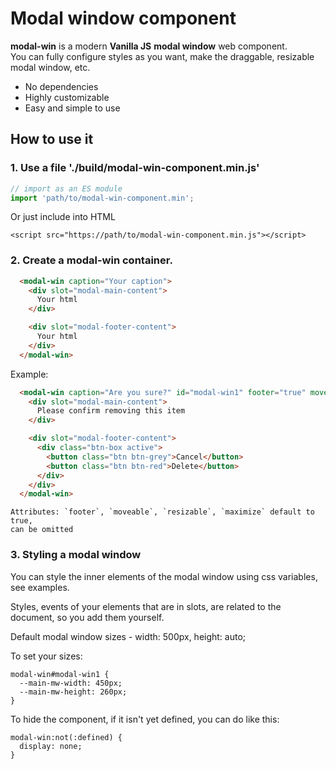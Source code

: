 # Modal window component
**modal-win** is a modern **Vanilla JS** **modal window** web component.  
You can fully configure styles as you want, make the draggable, resizable modal window, etc.

* No dependencies
* Highly customizable
* Easy and simple to use

## How to use it
### 1. Use a file './build/modal-win-component.min.js'
```javascript
// import as an ES module
import 'path/to/modal-win-component.min';
```
Or just include into HTML
```markup
<script src="https://path/to/modal-win-component.min.js"></script>
```

### 2. Create a modal-win container.  
```html
  <modal-win caption="Your caption">
    <div slot="modal-main-content">
      Your html
    </div>

    <div slot="modal-footer-content">
      Your html
    </div>
  </modal-win>
```
Example:
```html
  <modal-win caption="Are you sure?" id="modal-win1" footer="true" moveable="false" maximize="false" resizable="false">
    <div slot="modal-main-content">
      Please confirm removing this item
    </div>

    <div slot="modal-footer-content">
      <div class="btn-box active">
        <button class="btn btn-grey">Сancel</button>
        <button class="btn btn-red">Delete</button>
      </div>
    </div>
  </modal-win>
```

```markup
Attributes: `footer`, `moveable`, `resizable`, `maximize` default to true, 
can be omitted
```

### 3. Styling a modal window 
You can style the inner elements of the modal window using css variables, see examples.

Styles, events of your elements that are in slots, are related to the document, 
so you add them yourself.

Default modal window sizes - width: 500px, height: auto;

To set your sizes:
```markup
modal-win#modal-win1 {
  --main-mw-width: 450px;
  --main-mw-height: 260px;
}
```

To hide the component, if it isn't yet defined, you can do like this:
```markup
modal-win:not(:defined) {
  display: none;
}
```